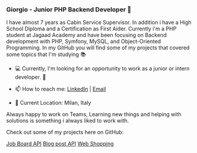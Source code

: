 ### Giorgio - Junior PHP Backend Developer 👋

I have almost 7 years as Cabin Service Supervisor. In addition i have a High School Diploma and a Certification as First Aider. Currently i'm a PHP student at Jagaad Academy and have been focusing on Backend development with PHP, Symfony, MySQL, and Object-Oriented Programming. In my GitHub you will find some of my projects that covered some topics that I'm studying :books:


- :computer: Currently, I'm looking for an opportunity to work as a junior or intern developer. :elephant:

- 📫 How to reach me: [LinkedIn](https://www.linkedin.com/in/giorgio-selmi-704223107/) | [Email](mailto:selmi.giorgio@gmail.com)

- :round_pushpin: Current Location: Milan, Italy

Always happy to work on Teams, Learning new things and helping with solutions is something i always liked to work with. 


Check out some of my projects here on GitHub:

<a href="https://github.com/Giorgio163/job-board-api">Job Board API</a>
<a href="https://github.com/Giorgio163/api-blog-posts">Blog post API</a>
<a href="https://github.com/Giorgio163/web-shopping">Web Shopping</a>
